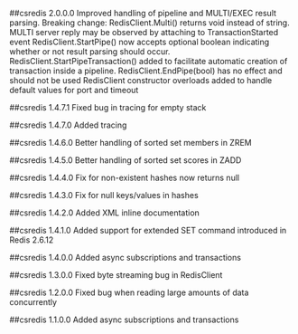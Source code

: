 ##csredis 2.0.0.0
Improved handling of pipeline and MULTI/EXEC result parsing.
Breaking change: RedisClient.Multi() returns void instead of string. MULTI server reply may be observed by attaching to TransactionStarted event
RedisClient.StartPipe() now accepts optional boolean indicating whether or not result parsing should occur.
RedisClient.StartPipeTransaction() added to facilitate automatic creation of transaction inside a pipeline.
RedisClient.EndPipe(bool) has no effect and should not be used
RedisClient constructor overloads added to handle default values for port and timeout

##csredis 1.4.7.1
Fixed bug in tracing for empty stack

##csredis 1.4.7.0
Added tracing

##csredis 1.4.6.0
Better handling of sorted set members in ZREM

##csredis 1.4.5.0
Better handling of sorted set scores in ZADD

##csredis 1.4.4.0
Fix for non-existent hashes now returns null

##csredis 1.4.3.0
Fix for null keys/values in hashes

##csredis 1.4.2.0
Added XML inline documentation

##csredis 1.4.1.0
Added support for extended SET command introduced in Redis 2.6.12

##csredis 1.4.0.0
Added async subscriptions and transactions

##csredis 1.3.0.0
Fixed byte streaming bug in RedisClient

##csredis 1.2.0.0
Fixed bug when reading large amounts of data concurrently

##csredis 1.1.0.0
Added async subscriptions and transactions
